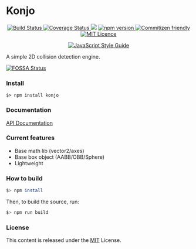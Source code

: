 # Konjo
<p align="center">
    <a href="https://travis-ci.org/kagamiNekoClub/konjo">
        <img src="https://travis-ci.org/kagamiNekoClub/konjo.svg?branch=master" alt="Build Status">
    </a>
    <a href='https://coveralls.io/github/kagamiNekoClub/konjo?branch=master'>
        <img src='https://coveralls.io/repos/github/kagamiNekoClub/konjo/badge.svg?branch=master' alt='Coverage Status' />
    </a>
<a href="https://app.fossa.io/projects/git%2Bgithub.com%2FkagamiNekoClub%2Fkonjo?ref=badge_shield" alt="FOSSA Status"><img src="https://app.fossa.io/api/projects/git%2Bgithub.com%2FkagamiNekoClub%2Fkonjo.svg?type=shield"/></a>
    <a href="https://badge.fury.io/js/konjo">
        <img src="https://badge.fury.io/js/konjo.svg" alt="npm version">
    </a>
    <a href="http://commitizen.github.io/cz-cli/">
        <img src="https://img.shields.io/badge/commitizen-friendly-brightgreen.svg" alt="Commitizen friendly">
    </a>
    <a href="./LICENSE">
        <img src="https://badges.frapsoft.com/os/mit/mit.svg?v=103" alt="MIT Licence">
    </a>
</p>
<p align="center">
    <a href="https://github.com/standard/standard">
        <img src="https://cdn.rawgit.com/standard/standard/master/badge.svg" alt="JavaScript Style Guide">
    </a>
</p>

A simple 2D collision detection engine.


[![FOSSA Status](https://app.fossa.io/api/projects/git%2Bgithub.com%2FkagamiNekoClub%2Fkonjo.svg?type=large)](https://app.fossa.io/projects/git%2Bgithub.com%2FkagamiNekoClub%2Fkonjo?ref=badge_large)

### Install ###

```shell
$> npm install konjo
```

### Documentation ###
[API Documentation](https://kagaminekoclub.github.io/konjo/)

### Current features ###

- Base math lib (vector2/axes)
- Base box object (AABB/OBB/Sphere)
- Lightweight

### How to build ###

```sh
$> npm install
```

Then, to build the source, run:

```sh
$> npm run build
```

### License ###

This content is released under the [MIT](./LICENSE) License.